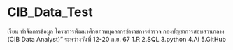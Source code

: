 # CIB_Data_Test
เรียน ทำจัดการข้อมูล
โครงการพัฒนาศักยภาพบุคลากรข้าราชการตำรวจ กองบัญชาการสอบสวนกลาง (CIB Data Analyst)”  ระหว่างวันที่ 12-20 ก.ย. 67
1.R
2.SQL
3.python
4.Ai
5.GitHub
